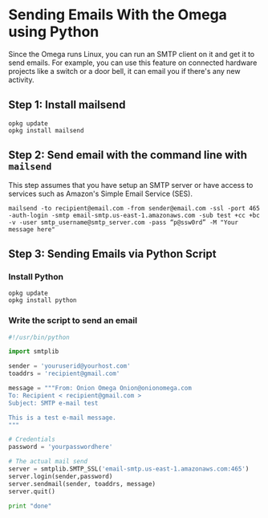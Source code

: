 # Sending Emails With the Omega using Python

Since the Omega runs Linux, you can run an SMTP client on it and get it to send emails. For example, you can use this feature on connected hardware projects like a switch or a door bell, it can email you if there's any new activity.

## Step 1: Install mailsend

```
opkg update
opkg install mailsend
```

## Step 2: Send email with the command line with `mailsend`

This step assumes that you have setup an SMTP server or have access to services such as Amazon's Simple Email Service (SES).

```
mailsend -to recipient@email.com -from sender@email.com -ssl -port 465 -auth-login -smtp email-smtp.us-east-1.amazonaws.com -sub test +cc +bc -v -user smtp_username@smtp_server.com -pass “p@ssw0rd” -M "Your message here"
```

## Step 3: Sending Emails via Python Script

### Install Python

```
opkg update
opkg install python
```

### Write the script to send an email

```python
#!/usr/bin/python

import smtplib

sender = 'youruserid@yourhost.com'
toaddrs = 'recipient@gmail.com'

message = """From: Onion Omega Onion@onionomega.com
To: Recipient < recipient@gmail.com >
Subject: SMTP e-mail test

This is a test e-mail message.
"""

# Credentials
password = 'yourpasswordhere'

# The actual mail send
server = smtplib.SMTP_SSL('email-smtp.us-east-1.amazonaws.com:465')		# (‘Host:Port’)
server.login(sender,password)
server.sendmail(sender, toaddrs, message)
server.quit()

print "done"
```
